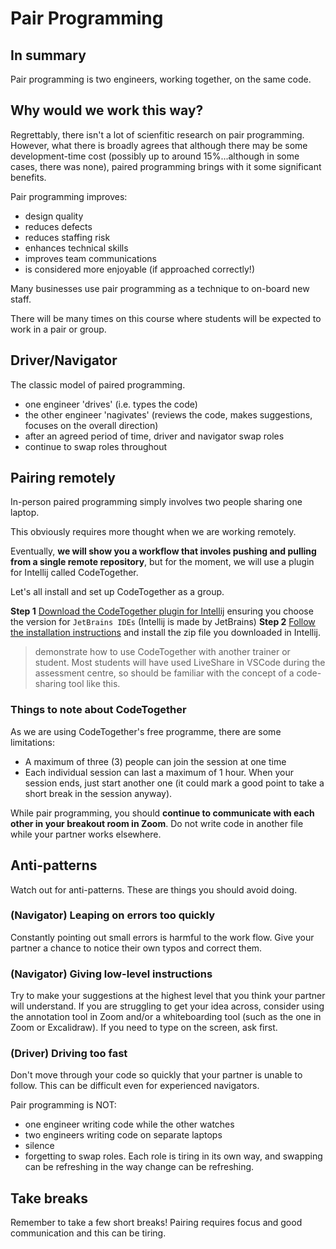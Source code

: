 # Pair Programming

## In summary

Pair programming is two engineers, working together, on the same code.

## Why would we work this way?
Regrettably, there isn't a lot of scienfitic research on pair programming. However, what there is broadly agrees that although there may be some development-time cost (possibly up to around 15%...although in some cases, there was none), paired programming brings with it some significant benefits.

Pair programming improves:
- design quality
- reduces defects
- reduces staffing risk
- enhances technical skills
- improves team communications
- is considered more enjoyable (if approached correctly!)

Many businesses use pair programming as a technique to on-board new staff.

There will be many times on this course where students will be expected to work in a pair or group.


## Driver/Navigator

The classic model of paired programming.

- one engineer 'drives' (i.e. types the code)
- the other engineer 'nagivates' (reviews the code, makes suggestions, focuses on the overall direction)
- after an agreed period of time, driver and navigator swap roles
- continue to swap roles throughout


## Pairing remotely
In-person paired programming simply involves two people sharing one laptop.

This obviously requires more thought when we are working remotely.

Eventually, **we will show you a workflow that involes pushing and pulling from a single remote repository**, but for the moment, we will use a plugin for Intellij called CodeTogether.

Let's all install and set up CodeTogether as a group.

**Step 1** [Download the CodeTogether plugin for Intellij](https://www.codetogether.com/download/) ensuring you choose the version for `JetBrains IDEs` (Intellij is made by JetBrains)
**Step 2** [Follow the installation instructions](https://www.codetogether.com/docs/codetogether-for-jetbrains-ides-installation/) and install the zip file you downloaded in Intellij.

> demonstrate how to use CodeTogether with another trainer or student. Most students will have used LiveShare in VSCode during the assessment centre, so should be familiar with the concept of a code-sharing tool like this.

### Things to note about CodeTogether
As we are using CodeTogether's free programme, there are some limitations:

- A maximum of three (3) people can join the session at one time
- Each individual session can last a maximum of 1 hour. When your session ends, just start another one (it could mark a good point to take a short break in the session anyway).

While pair programming, you should **continue to communicate with each other in your breakout room in Zoom**. Do not write code in another file while your partner works elsewhere.

## Anti-patterns
Watch out for anti-patterns. These are things you should avoid doing.

### (Navigator) Leaping on errors too quickly
Constantly pointing out small errors is harmful to the work flow. Give your partner a chance to notice their own typos and correct them.

### (Navigator) Giving low-level instructions
Try to make your suggestions at the highest level that you think your partner will understand. If you are struggling to get your idea across, consider using the annotation tool in Zoom and/or a whiteboarding tool (such as the one in Zoom or Excalidraw). If you need to type on the screen, ask first.

### (Driver) Driving too fast
Don't move through your code so quickly that your partner is unable to follow. This can be difficult even for experienced navigators.


Pair programming is NOT:
- one engineer writing code while the other watches
- two engineers writing code on separate laptops
- silence
- forgetting to swap roles. Each role is tiring in its own way, and swapping can be refreshing in the way change can be refreshing.

## Take breaks
Remember to take a few short breaks! Pairing requires focus and good communication and this can be tiring.
